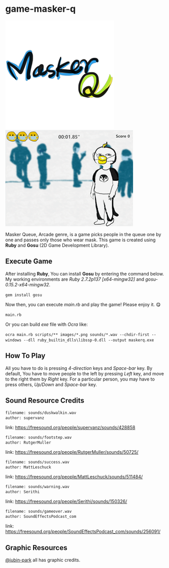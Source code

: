 # game-masker-q
![logo-en](images/logo_en.png)
![snapshot](snapshot.gif)

Masker Queue, Arcade genre, is a game picks people in the queue one by one and passes only those who wear mask. 
This game is created using **Ruby** and **Gosu** (2D Game Development Library).

## Execute Game

After installing **Ruby**, You can install **Gosu** by entering the command below. My working environments are *Ruby 2.7.2p137 [x64-mingw32]* and *gosu-0.15.2-x64-mingw32*.

`gem install gosu`

Now then, you can execute *main.rb* and play the game! Please enjoy it. 😋

`main.rb`

Or you can build *exe* file with *Ocra* like:

`ocra main.rb scripts/** images/*.png sounds/*.wav --chdir-first --windows --dll ruby_builtin_dlls\libssp-0.dll --output maskerq.exe`

## How To Play
All you have to do is pressing *4-direction* keys and *Space-bar* key. By default, You have to move people to the left by pressing *Left* key, and move to the right them by *Right* key. For a particular person, you may have to press others, *Up/Down* and *Space-bar* key.

## Sound Resource Credits
    filename: sounds/duskwalkin.wav
    author: supervanz
  link: https://freesound.org/people/supervanz/sounds/428858

    filename: sounds/footstep.wav
    author: RutgerMuller
  link: https://freesound.org/people/RutgerMuller/sounds/50725/

    filename: sounds/success.wav
    author: MattLeschuck
  link: https://freesound.org/people/MattLeschuck/sounds/511484/

    filename: sounds/warning.wav
    author: Serithi
  link: https://freesound.org/people/Serithi/sounds/150326/

    filename: sounds/gameover.wav
    author: SoundEffectsPodcast_com
  link: https://freesound.org/people/SoundEffectsPodcast_com/sounds/256091/

## Graphic Resources
[@jubin-park](https://github.com/jubin-park) all has graphic credits.